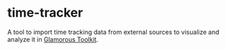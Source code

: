 # time-tracker

A tool to import time tracking data from external sources to visualize and analyze it in [Glamorous Toolkit](https://gtoolkit.com/).
